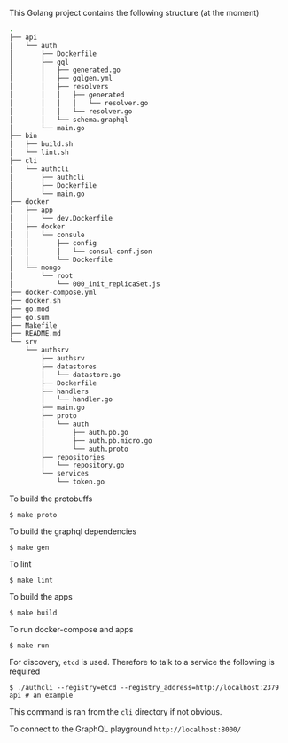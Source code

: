 This Golang project contains the following structure (at the moment)

```sh
.
├── api
│   └── auth
│       ├── Dockerfile
│       ├── gql
│       │   ├── generated.go
│       │   ├── gqlgen.yml
│       │   ├── resolvers
│       │   │   ├── generated
│       │   │   │   └── resolver.go
│       │   │   └── resolver.go
│       │   └── schema.graphql
│       └── main.go
├── bin
│   ├── build.sh
│   └── lint.sh
├── cli
│   └── authcli
│       ├── authcli
│       ├── Dockerfile
│       └── main.go
├── docker
│   ├── app
│   │   └── dev.Dockerfile
│   ├── docker
│   │   └── consule
│   │       ├── config
│   │       │   └── consul-conf.json
│   │       └── Dockerfile
│   └── mongo
│       └── root
│           └── 000_init_replicaSet.js
├── docker-compose.yml
├── docker.sh
├── go.mod
├── go.sum
├── Makefile
├── README.md
└── srv
    └── authsrv
        ├── authsrv
        ├── datastores
        │   └── datastore.go
        ├── Dockerfile
        ├── handlers
        │   └── handler.go
        ├── main.go
        ├── proto
        │   └── auth
        │       ├── auth.pb.go
        │       ├── auth.pb.micro.go
        │       └── auth.proto
        ├── repositories
        │   └── repository.go
        └── services
            └── token.go
```

To build the protobuffs

    $ make proto

To build the graphql dependencies

    $ make gen
    
To lint

    $ make lint
    
To build the apps

    $ make build

To run docker-compose and apps

    $ make run
    
For discovery, `etcd` is used. Therefore to talk to a service the following is required

    $ ./authcli --registry=etcd --registry_address=http://localhost:2379 api # an example

This command is ran from the `cli` directory if not obvious.

To connect to the GraphQL playground `http://localhost:8000/`

